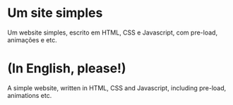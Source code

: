 # Um site simples

Um website simples, escrito em HTML, CSS e Javascript, com pre-load, animações e etc.

# (In English, please!)
A simple website, written in HTML, CSS and Javascript, including pre-load, animations etc.
